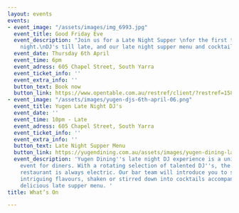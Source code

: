 ```yaml
---
layout: events
events:
- event_image: "/assets/images/img_6993.jpg"
  event_title: Good Friday Eve
  event_description: "Join us for a Late Night Supper \nfor the first time on a Thursday
    night.\nDJ's till late, and our late night supper menu and cocktails from 10pm."
  event_date: Thursday 6th April
  event_time: 6pm
  event_adress: 605 Chapel Street, South Yarra
  event_ticket_info: ''
  event_extra_info: ''
  button_text: Book now
  button_link: https://www.opentable.com.au/restref/client/?restref=158744&lang=en-AU&ot_source=Restaurant%20website&corrid=1334062e-8fbb-41b9-9405-aa2f9f99b172
- event_image: "/assets/images/yugen-djs-6th-april-06.png"
  event_title: Yugen Late Night DJ's
  event_date: ''
  event_time: 10pm - Late
  event_adress: 605 Chapel Street, South Yarra
  event_ticket_info: ''
  event_extra_info: ''
  button_text: Late Night Supper Menu
  button_link: https://yugendining.com.au/assets/images/yugen-dining-late-night-snack-menu-january-2023.pdf
  event_description: 'Yugen Dining''s late night DJ experience is a unique and unforgettable
    event for diners. With a rotating selection of talented DJ''s, the vibe at the
    restaurant is always electric. Our bar team will introduce you to some new and
    intriguing flavours, shaken or stirred down into cocktails accompanied with a
    delicious late supper menu. '
title: What’s On

---
```

